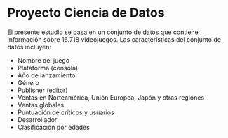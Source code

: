 # Proyecto Ciencia de Datos

El presente estudio se basa en un conjunto de datos que contiene información sobre 16.718 videojuegos. Las características del conjunto de datos incluyen:
*	Nombre del juego
*	Plataforma (consola)
*	Año de lanzamiento
*	Género
*	Publisher (editor)
*	Ventas en Norteamérica, Unión Europea, Japón y otras regiones
*	Ventas globales
*	Puntuación de críticos y usuarios
*	Desarrollador
*	Clasificación por edades

